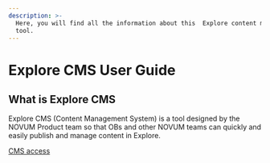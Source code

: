 ```yaml
---
description: >-
  Here, you will find all the information about this  Explore content management
  tool.
---
```


# Explore CMS User Guide

## What is Explore CMS

Explore CMS \(Content Management System\) is a tool designed by the NOVUM Product team so that OBs and other NOVUM teams can quickly and easily publish and manage content in Explore.

[CMS access](https://commstoolcms-uk.mytelco.io)


